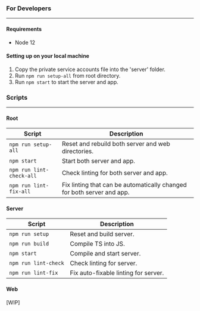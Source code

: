 ### For Developers 
---
#### Requirements

- Node 12

#### Setting up on your local machine

1. Copy the private service accounts file into the 'server' folder.
2. Run `npm run setup-all` from root directory.
3. Run `npm start` to start the server and app.

### Scripts
---
#### Root
| Script                      | Description                                                                 |
| --------------------------- | --------------------------------------------------------------------------- |
| `npm run setup-all`         | Reset and rebuild both server and web directories.                          |
| `npm start`                 | Start both server and app.                                                  |
| `npm run lint-check-all`    | Check linting for both server and app.                                      |
| `npm run lint-fix-all`      | Fix linting that can be automatically changed for both server and app.      |

#### Server
| Script                      | Description                                                                 |
| --------------------------- | --------------------------------------------------------------------------- |
| `npm run setup`             | Reset and build server.                                                     |
| `npm run build`             | Compile TS into JS.                                                         |
| `npm start`                 | Compile and start server.                                                   |
| `npm run lint-check`        | Check linting for server.                                                   |
| `npm run lint-fix`          | Fix auto-fixable linting for server.                                        |

#### Web
[WIP]
